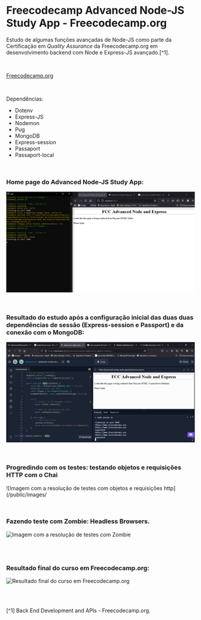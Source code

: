 # Freecodecamp Advanced Node-JS Study App - Freecodecamp.org


Estudo de algumas funções avançadas de Node-JS como parte da Certificação em <em>Quality Assurance</em> da Freecodecamp.org em desenvolvimento backend com Node e Express-JS avançado.[^1].

<br />

[Freecodecamp.org](https://www.freecodecamp.org/learn/back-end-development-and-apis/)



<br />


Dependências:

- Dotenv
- Express-JS
- Nodemon
- Pug
- MongoDB
- Express-session
- Passaport
- Passaport-local




<br />

### Home page do Advanced Node-JS Study App:           
![Imagem da Home page do Advanced Node-JS Study App](/public/images/home-page-do-advanced-nodejs-studyapp.png)





<br />

### Resultado do estudo após a configuração inicial das duas duas dependências de sessão (Express-session e Passport) e da conexão com o MongoDB:          
![Imagem com o resultado inicial do app  após a configuração inicial das duas duas dependências de sessão e conexão com MongoDB](/public/images/configurações-iniciais-de-sessão-e-conexão-com-MongoDB.png)







<br />

### Progredindo com os testes: testando objetos e requisições HTTP com o Chai              
![Imagem com a resolução de testes com objetos e requisições http](/public/images/





<br />

### Fazendo teste com Zombie: Headless Browsers.               
![Imagem com a resolução de testes com Zombie](/public/images/testes-de-integração-headless-browser-com-Zombie.png)




<br />




<br />

### Resultado final do curso em Freecodecamp.org:               
![Resultado final do curso em Freecodecamp.org](/public/images/)



<br />





<br />

[^1] Back End Development and APIs - Freecodecamp.org.






